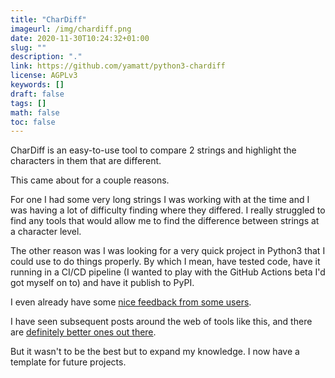 ```yaml
---
title: "CharDiff"
imageurl: /img/chardiff.png
date: 2020-11-30T10:24:32+01:00
slug: ""
description: "."
link: https://github.com/yamatt/python3-chardiff
license: AGPLv3
keywords: []
draft: false
tags: []
math: false
toc: false
---
```


CharDiff is an easy-to-use tool to compare 2 strings and highlight the characters in them that are different.

This came about for a couple reasons.

For one I had some very long strings I was working with at the time and I was having a lot of difficulty finding where they differed. I really struggled to find any tools that would allow me to find the difference between strings at a character level.

The other reason was I was looking for a very quick project in Python3 that I could use to do things properly. By which I mean, have tested code, have it running in a CI/CD pipeline (I wanted to play with the GitHub Actions beta I'd got myself on to) and have it publish to PyPI.

I even already have some [nice feedback from some users](https://github.com/yamatt/python3-chardiff/issues/2).

I have seen subsequent posts around the web of tools like this, and there are [definitely better ones out there](https://github.com/johannhof/difference.rs).

But it wasn't to be the best but to expand my knowledge. I now have a template for future projects.
